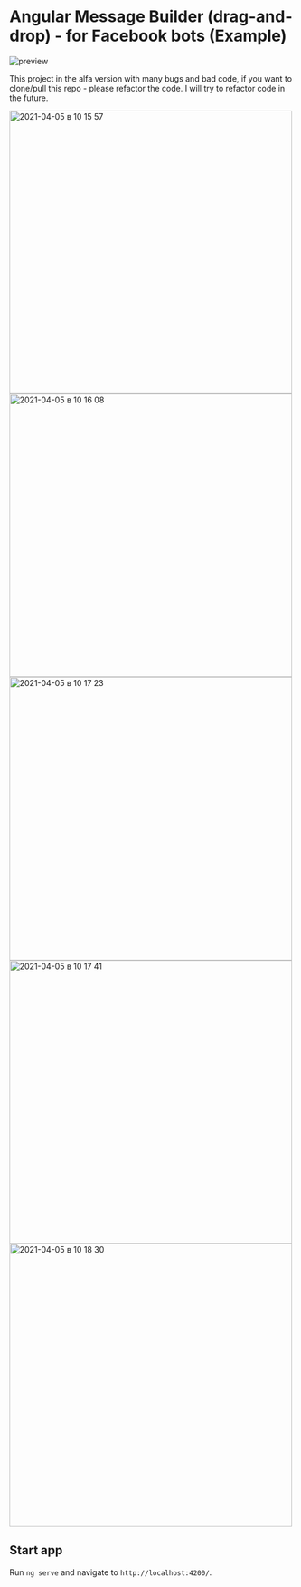 # Angular Message Builder (drag-and-drop) - for Facebook bots (Example)

![preview](https://user-images.githubusercontent.com/28513779/113544177-7b677700-95f0-11eb-9d61-94b78e51d88e.gif)

This project in the alfa version with many bugs and bad code, if you want to clone/pull this repo - please refactor the code. I will try to refactor code in the future.


<img width="500" alt="2021-04-05 в 10 15 57" src="https://user-images.githubusercontent.com/28513779/113548526-5a0a8900-95f8-11eb-818d-4aa3ddacf587.png">
<img width="500" alt="2021-04-05 в 10 16 08" src="https://user-images.githubusercontent.com/28513779/113548532-5bd44c80-95f8-11eb-9369-e40564036e9b.png">
<img width="500" alt="2021-04-05 в 10 17 23" src="https://user-images.githubusercontent.com/28513779/113548536-5d9e1000-95f8-11eb-971e-e8120444f298.png">
<img width="500" alt="2021-04-05 в 10 17 41" src="https://user-images.githubusercontent.com/28513779/113548538-5ecf3d00-95f8-11eb-9586-ac67a783fb96.png">
<img width="500" alt="2021-04-05 в 10 18 30" src="https://user-images.githubusercontent.com/28513779/113548544-60990080-95f8-11eb-8116-8e1b8477da39.png">

## Start app

Run `ng serve` and navigate to `http://localhost:4200/`.
